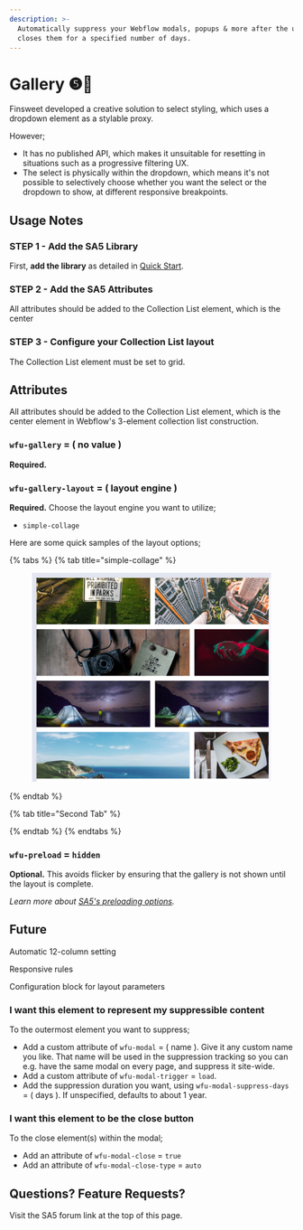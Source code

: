 ```yaml
---
description: >-
  Automatically suppress your Webflow modals, popups & more after the user
  closes them for a specified number of days.
---
```


# Gallery ❺🧪

Finsweet developed a creative solution to select styling, which uses a dropdown element as a stylable proxy.&#x20;

However;

* It has no published API, which makes it unsuitable for resetting in situations such as a progressive filtering UX.&#x20;
* The select is physically within the dropdown, which means it's not possible to selectively choose whether you want the select or the dropdown to show, at different responsive  breakpoints.&#x20;



## Usage Notes

### STEP 1 - Add the SA5 Library <a href="#step-1---add-the-library" id="step-1---add-the-library"></a>

First, **add the library** as detailed in [Quick Start](../quick-start.md).&#x20;

### STEP 2 - Add the SA5 Attributes&#x20;

All attributes should be added to the Collection List element, which is the center

### STEP 3 - Configure your Collection List layout&#x20;

The Collection List element must be set to grid.  &#x20;





## Attributes

All attributes should be added to the Collection List element, which is the center element in Webflow's 3-element collection list construction.&#x20;

### `wfu-gallery` = ( no value )

**Required.** &#x20;

### `wfu-gallery-layout` = ( layout engine )

**Required.**  Choose the layout engine you want to utilize;&#x20;

* `simple-collage`&#x20;

Here are some quick samples of the layout options; &#x20;

{% tabs %}
{% tab title="simple-collage" %}
<figure><img src="../../.gitbook/assets/image (1) (1) (1) (1).png" alt=""><figcaption></figcaption></figure>
{% endtab %}

{% tab title="Second Tab" %}

{% endtab %}
{% endtabs %}

### `wfu-preload` = `hidden`&#x20;

**Optional.**  This avoids flicker by ensuring that the gallery is not shown until the layout is complete.&#x20;

_Learn more about_ [_SA5's preloading options_](../../overview/preloaders.md)_._ &#x20;

## Future

Automatic 12-column setting&#x20;

Responsive rules

Configuration block for layout parameters&#x20;







### &#x20;<a href="#step-1---add-the-library" id="step-1---add-the-library"></a>













### I want this element to represent my suppressible content

To the outermost element you want to suppress;

* Add a custom attribute of `wfu-modal` = ( name ). Give it any custom name you like. That name will be used in the suppression tracking so you can e.g. have the same modal on every page, and suppress it site-wide.
* Add a custom attribute of `wfu-modal-trigger` = `load`.&#x20;
* Add the suppression duration you want, using `wfu-modal-suppress-days` = ( days ). If unspecified, defaults to about 1 year.&#x20;

### I want this element to be the close button

To the close element(s) within the modal;

* Add an attribute of `wfu-modal-close` = `true`
* Add an attribute of `wfu-modal-close-type` = `auto`

## Questions? Feature Requests?

Visit the SA5 forum link at the top of this page.

